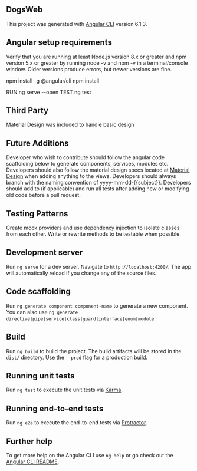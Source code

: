 ## DogsWeb
This project was generated with [Angular CLI](https://github.com/angular/angular-cli) version 6.1.3.

## Angular setup requirements
Verify that you are running at least Node.js version 8.x or greater and npm version 5.x or greater by running node -v and npm -v in a terminal/console window. Older versions produce errors, but newer versions are fine.

npm install -g @angular/cli
npm install

RUN ng serve --open
TEST ng test

## Third Party
Material Design was included to handle basic design

## Future Additions
Developer who wish to contribute should follow the angular code scaffolding below to generate components, services, modules etc.
Developers should also follow the material design specs located at [Material Design](https://material.angular.io/) when adding anything to the views.
Developers should always branch with the naming convention of yyyy-mm-dd-{{subject}}.
Developers should add to (if applicable) and run all tests after adding new or modifying old code before a pull request.

## Testing Patterns
Create mock providers and use dependency injection to isolate classes from each other. Write or rewrite methods to be testable when possible.

## Development server

Run `ng serve` for a dev server. Navigate to `http://localhost:4200/`. The app will automatically reload if you change any of the source files.

## Code scaffolding

Run `ng generate component component-name` to generate a new component. You can also use `ng generate directive|pipe|service|class|guard|interface|enum|module`.

## Build

Run `ng build` to build the project. The build artifacts will be stored in the `dist/` directory. Use the `--prod` flag for a production build.

## Running unit tests

Run `ng test` to execute the unit tests via [Karma](https://karma-runner.github.io).

## Running end-to-end tests

Run `ng e2e` to execute the end-to-end tests via [Protractor](http://www.protractortest.org/).

## Further help

To get more help on the Angular CLI use `ng help` or go check out the [Angular CLI README](https://github.com/angular/angular-cli/blob/master/README.md).


